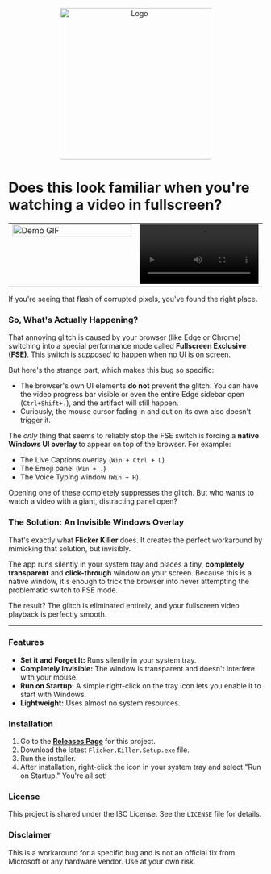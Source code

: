 <p align="center">
  <img src="https://github.com/user-attachments/assets/6009dfc2-142f-4ac0-87a3-6998032c322c" alt="Logo" width="300">
</p>

# Does this look familiar when you're watching a video in fullscreen?

<table>
  <tr>
    <!-- Left Column: GIF -->
    <td style="width:50%; vertical-align: top;">
      <img src="https://github.com/user-attachments/assets/311b9823-738d-499d-95e4-f4d56400acd5" alt="Demo GIF" width="100%" />
    </td>
    <!-- Right Column: Video -->
    <td style="width:50%; vertical-align: top;">
      <video src="https://github.com/user-attachments/assets/ea8d8787-7e99-453f-8e41-863e03cb3363" controls width="100%">
        Your browser does not support the video tag.
      </video>
    </td>
  </tr>
</table>

If you're seeing that flash of corrupted pixels, you've found the right place.


### So, What's Actually Happening?

That annoying glitch is caused by your browser (like Edge or Chrome) switching into a special performance mode called **Fullscreen Exclusive (FSE)**. This switch is *supposed* to happen when no UI is on screen.

But here's the strange part, which makes this bug so specific:
*   The browser's own UI elements **do not** prevent the glitch. You can have the video progress bar visible or even the entire Edge sidebar open (`Ctrl+Shift+.`), and the artifact will still happen.
*   Curiously, the mouse cursor fading in and out on its own also doesn't trigger it.

The *only* thing that seems to reliably stop the FSE switch is forcing a **native Windows UI overlay** to appear on top of the browser. For example:
*   The Live Captions overlay (`Win + Ctrl + L`)
*   The Emoji panel (`Win + .`)
*   The Voice Typing window (`Win + H`)

Opening one of these completely suppresses the glitch. But who wants to watch a video with a giant, distracting panel open?

### The Solution: An Invisible Windows Overlay

That's exactly what **Flicker Killer** does. It creates the perfect workaround by mimicking that solution, but invisibly.

The app runs silently in your system tray and places a tiny, **completely transparent** and **click-through** window on your screen. Because this is a native window, it's enough to trick the browser into never attempting the problematic switch to FSE mode.

The result? The glitch is eliminated entirely, and your fullscreen video playback is perfectly smooth.

---

### Features
*   **Set it and Forget It:** Runs silently in your system tray.
*   **Completely Invisible:** The window is transparent and doesn't interfere with your mouse.
*   **Run on Startup:** A simple right-click on the tray icon lets you enable it to start with Windows.
*   **Lightweight:** Uses almost no system resources.

### Installation
1.  Go to the [**Releases Page**](https://github.com/Andrematomer/flicker-killer/releases) for this project.
2.  Download the latest `Flicker.Killer.Setup.exe` file.
3.  Run the installer.
4.  After installation, right-click the icon in your system tray and select "Run on Startup." You're all set!

### License
This project is shared under the ISC License. See the `LICENSE` file for details.

### Disclaimer

This is a workaround for a specific bug and is not an official fix from Microsoft or any hardware vendor. Use at your own risk.


